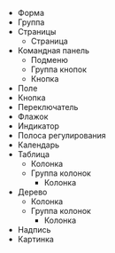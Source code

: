 * Форма
* Группа
* Страницы
  * Страница
* Командная панель
  * Подменю
  * Группа кнопок
  * Кнопка
* Поле
* Кнопка
* Переключатель
* Флажок
* Индикатор
* Полоса регулирования
* Календарь
* Таблица
  * Колонка
  * Группа колонок
    * Колонка
* Дерево
  * Колонка
  * Группа колонок
    * Колонка
* Надпись
* Картинка